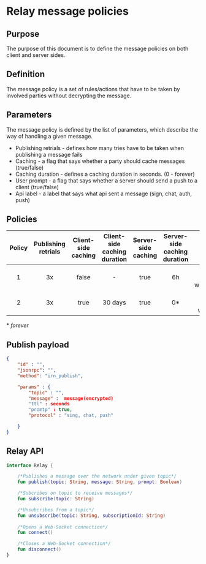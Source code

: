 
# Relay message policies

## Purpose
The purpose of this document is to define the message policies on both client and server sides.

## Definition

The message policy is a set of rules/actions that have to be taken by involved parties without decrypting the message.

## Parameters

The message policy is defined by the list of parameters, which describe the way of handling a given message. 

* Publishing retrials - defines how many tries have to be taken when publishing a message fails
* Caching - a flag that says whether a party should cache messages (true/false)
* Caching duration - defines a caching duration in seconds. (0 - forever)
* User prompt - a flag that says whether a server should send a push to a client (true/false)
* Api label - a label that says what api sent a message (sign, chat, auth, push)

## Policies

| Policy 	| Publishing <br>retrials 	| Client-side <br>caching 	| Client-side <br>caching duration 	| Server-side<br>caching 	| Server-side <br>caching duration  	|            User prompt            	| API label 	|
|:------:	|:-----------------------:	|:-----------------------:	|:--------------------------------:	|:----------------------:	|:---------------------------------:	|:---------------------------------:	|:---------:	|
|    1   	|            3x           	|          false          	|                 -                	|          true          	|                 6h                	| true<br>when<br>wc_sessionRequest 	|    sign   	|
|    2   	|            3x           	|           true          	|              30 days             	|          true          	|                 0*                 	|   true<br>when<br>wc_chatMessage  	|    chat   	|

\* _forever_

## Publish payload

```json
{
	"id" : "",
	"jsonrpc": "",
	"method": "irn_publish",

	"params" : {
		"topic" : "",
		"message" :  message(encrypted)
		"ttl" : seconds
		"promtp" : true,
		"protocol" : "sing, chat, push"

	}
}
```

## Relay API

```kotlin
interface Relay {

    /*Publishes a message over the network under given topic*/
    fun publish(topic: String, message: String, prompt: Boolean)

    /*Subcribes on topic to receive messages*/
    fun subscribe(topic: String)

    /*Unsubcribes from a topic*/
    fun unsubscribe(topic: String, subscriptionId: String)
	
    /*Opens a Web-Socket connection*/
    fun connect()

    /*Closes a Web-Socket connection*/
    fun disconnect()
}
```
